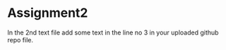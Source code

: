 # Assignment2

In the 2nd text file add some text in the line no 3 in your uploaded github repo file.
 
